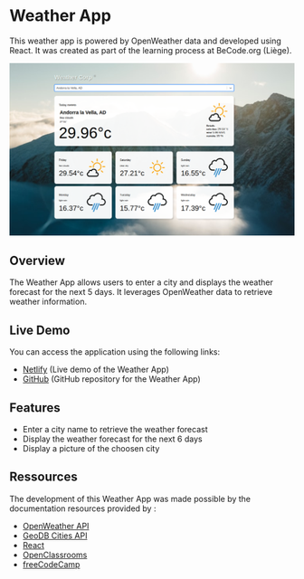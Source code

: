 # Weather App

This weather app is powered by OpenWeather data and developed using React. It was created as part of the learning process at BeCode.org (Liège).


![preview](preview.png)

## Overview

The Weather App allows users to enter a city and displays the weather forecast for the next 5 days. It leverages OpenWeather data to retrieve weather information.

## Live Demo

You can access the application using the following links:

- [Netlify](https://64b933795e1ed600084350f8--wonderful-genie-437349.netlify.app/) (Live demo of the Weather App)
- [GitHub](#) (GitHub repository for the Weather App)

## Features

- Enter a city name to retrieve the weather forecast
- Display the weather forecast for the next 6 days
- Display a picture of the choosen city

## Ressources

The development of this Weather App was made possible by the documentation resources provided by :

- [OpenWeather API](https://openweathermap.org/api)
- [GeoDB Cities API](https://rapidapi.com/wirefreethought/api/geodb-cities/) 
- [React](https://reactjs.org/)
- [OpenClassrooms](https://openclassrooms.com/) 
- [freeCodeCamp](https://www.freecodecamp.org/) 
